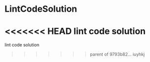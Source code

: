 # LintCodeSolution
<<<<<<< HEAD
lint code solution
=======
lint code solution
>>>>>>> parent of 9793b82... iuyhkj
